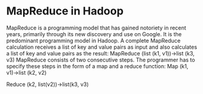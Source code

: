 # MapReduce in Hadoop
MapReduce is a programming model that has gained notoriety in recent years, primarily through its new discovery and use on Google. It is the predominant programming model in Hadoop. 
A complete MapReduce calculation receives a list of key and value pairs as input and also calculates a list of key and value pairs as the result: 
MapReduce (list (k1, v1))→list (k3, v3) MapReduce consists of two consecutive steps. 
The programmer has to specify these steps in the form of a map and a reduce function: 
Map (k1, v1)→list (k2, v2) 

Reduce (k2, list(v2))→list(k3, v3)
